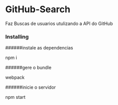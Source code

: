 # GitHub-Search

Faz Buscas de usuarios utulizando a API do GitHub


### Installing

######instale as dependencias

npm i

######gere o bundle

webpack

######inicie o servidor

npm start
